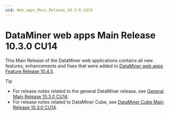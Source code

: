 ```yaml
---
uid: Web_apps_Main_Release_10.3.0_CU14
---
```


# DataMiner web apps Main Release 10.3.0 CU14

This Main Release of the DataMiner web applications contains all new features, enhancements and fixes that were added to [DataMiner web apps Feature Release 10.4.5](xref:Web_apps_Feature_Release_10.4.5).

> [!TIP]
>
> - For release notes related to the general DataMiner release, see [General Main Release 10.3.0 CU14](xref:General_Main_Release_10.3.0_CU14).
> - For release notes related to DataMiner Cube, see [DataMiner Cube Main Release 10.3.0 CU14](xref:Cube_Main_Release_10.3.0_CU14).
